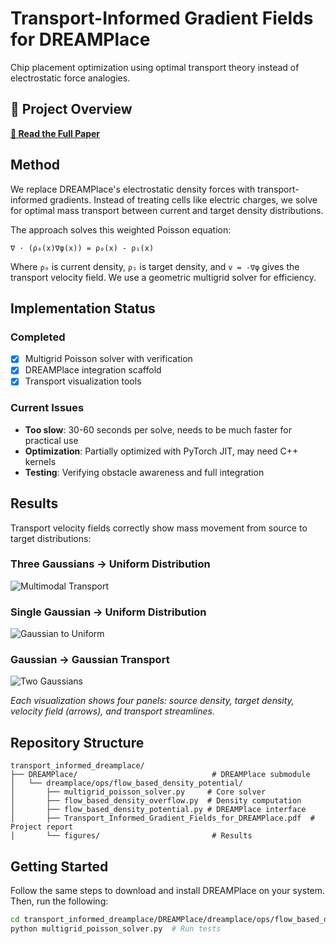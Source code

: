 # Transport-Informed Gradient Fields for DREAMPlace

Chip placement optimization using optimal transport theory instead of electrostatic force analogies.

## 📄 Project Overview

**[📖 Read the Full Paper](DREAMPlace/dreamplace/ops/flow_based_density_potential/Transport_Informed_Gradient_Fields_for_DREAMPlace.pdf)**

## Method

We replace DREAMPlace's electrostatic density forces with transport-informed gradients. Instead of treating cells like electric charges, we solve for optimal mass transport between current and target density distributions.

The approach solves this weighted Poisson equation:
```
∇ · (ρ₀(x)∇φ(x)) = ρ₀(x) - ρ₁(x)
```

Where `ρ₀` is current density, `ρ₁` is target density, and `v = -∇φ` gives the transport velocity field. We use a geometric multigrid solver for efficiency.

## Implementation Status

### Completed
- [x] Multigrid Poisson solver with verification
- [x] DREAMPlace integration scaffold  
- [x] Transport visualization tools

### Current Issues
- **Too slow**: 30-60 seconds per solve, needs to be much faster for practical use
- **Optimization**: Partially optimized with PyTorch JIT, may need C++ kernels
- **Testing**: Verifying obstacle awareness and full integration

## Results

Transport velocity fields correctly show mass movement from source to target distributions:

### Three Gaussians → Uniform Distribution
![Multimodal Transport](DREAMPlace/dreamplace/ops/flow_based_density_potential/figures/multimodal_transport_256x256_10_v_cycles.png)

### Single Gaussian → Uniform Distribution  
![Gaussian to Uniform](DREAMPlace/dreamplace/ops/flow_based_density_potential/figures/transport_visualization_64x64_gauss_to_uniform.png)

### Gaussian → Gaussian Transport
![Two Gaussians](DREAMPlace/dreamplace/ops/flow_based_density_potential/figures/transport_visualization_64x64_two_gauss.png)

*Each visualization shows four panels: source density, target density, velocity field (arrows), and transport streamlines.*

## Repository Structure

```
transport_informed_dreamplace/
├── DREAMPlace/                              # DREAMPlace submodule
│   └── dreamplace/ops/flow_based_density_potential/
│       ├── multigrid_poisson_solver.py     # Core solver
│       ├── flow_based_density_overflow.py  # Density computation  
│       ├── flow_based_density_potential.py # DREAMPlace interface
│       ├── Transport_Informed_Gradient_Fields_for_DREAMPlace.pdf  # Project report
│       └── figures/                         # Results
```

## Getting Started

Follow the same steps to download and install DREAMPlace on your system. Then, run the following:

```bash
cd transport_informed_dreamplace/DREAMPlace/dreamplace/ops/flow_based_density_potential/
python multigrid_poisson_solver.py  # Run tests
```